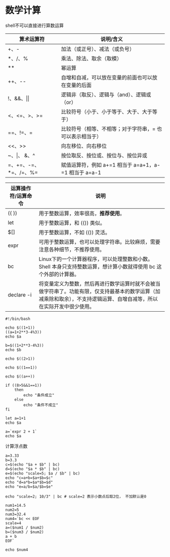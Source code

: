 # 数学计算

shell不可以直接进行算数运算

| 算术运算符            | 说明/含义                                                |
| --------------------- | -------------------------------------------------------- |
| +、-                  | 加法（或正号）、减法（或负号）                           |
| *、/、%               | 乘法、除法、取余（取模）                                 |
| **                    | 幂运算                                                   |
| ++、--                | 自增和自减，可以放在变量的前面也可以放在变量的后面       |
| !、&&、\|\|           | 逻辑非（取反）、逻辑与（and）、逻辑或（or）              |
| <、<=、>、>=          | 比较符号（小于、小于等于、大于、大于等于）               |
| ==、!=、=             | 比较符号（相等、不相等；对于字符串，= 也可以表示相当于） |
| <<、>>                | 向左移位、向右移位                                       |
| ~、\|、 &、^          | 按位取反、按位或、按位与、按位异或                       |
| =、+=、-=、*=、/=、%= | 赋值运算符，例如 a+=1 相当于 a=a+1，a-=1 相当于 a=a-1    |





| 运算操作符/运算命令                                     | 说明                                                         |
| ------------------------------------------------------- | ------------------------------------------------------------ |
| (( ))          | 用于整数运算，效率很高，**推荐使用**。                       |
| let          | 用于整数运算，和 (()) 类似。                                 |
| $[\]    | 用于整数运算，不如 (()) 灵活。                               |
| expr       | 可用于整数运算，也可以处理字符串。比较麻烦，需要注意各种细节，不推荐使用。 |
| bc       | Linux下的一个计算器程序，可以处理整数和小数。Shell 本身只支持整数运算，想计算小数就得使用 bc 这个外部的计算器。 |
| declare -i | 将变量定义为整数，然后再进行数学运算时就不会被当做字符串了。功能有限，仅支持最基本的数学运算（加减乘除和取余），不支持逻辑运算、自增自减等，所以在实际开发中很少使用。 |

```shell
#!/bin/bash

echo $((1+1))
((a=1+2**3-4%3))
echo $a

b=$((1+2**3-4%3))
echo $b

echo $((2>1))

echo $((1==1))

echo $((a++))

if ((8>5&&1==1))
    then
        echo "条件成立"
    else
        echo "条件不成立"
fi

let a=1+1
echo $a

a=`expr 2 + 1`
echo $a
```

计算浮点数

```shell
a=3.33
b=3.3
c=$(echo "$a + $b" | bc)
d=$(echo "$a * $b" | bc)
e=$(echo "scale=5; $a / $b" | bc)
echo "c=a+b=$a+$b=$c"
echo "d=a*b=$a*$b=$d"
echo "e=a/b=$a/$b=$e"

echo "scale=2; 10/3" | bc # scale=2 表示小数点后取2位， 不加默认是0️

num1=14.5
num2=5
num3=32.4
num4=`bc << EOF
scale=4
a=($num1 / $num2)
b=($num3 / $num2)
a + b
EOF`

echo $num4
```

